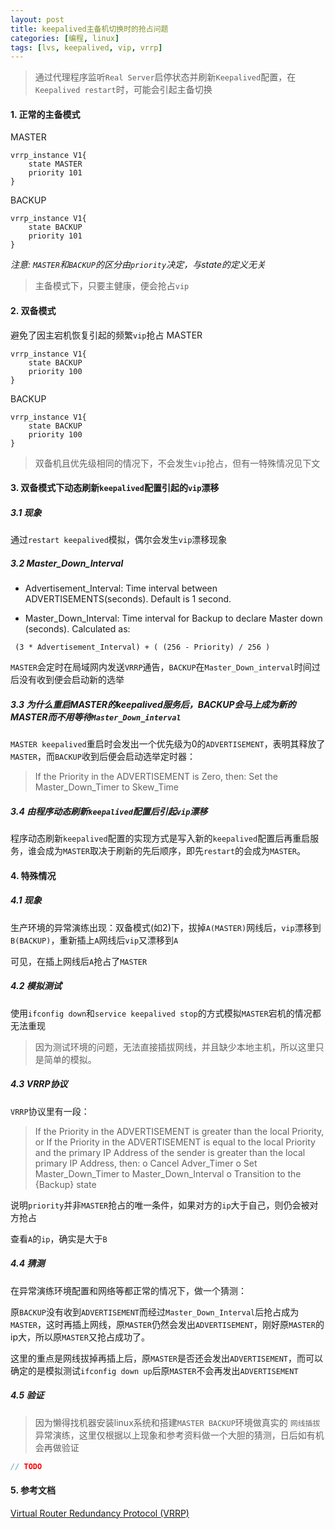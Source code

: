 ```yaml
---
layout: post
title: keepalived主备机切换时的抢占问题
categories: [编程, linux]
tags: [lvs, keepalived, vip, vrrp]
---
```


> 通过代理程序监听`Real Server`启停状态并刷新`Keepalived`配置，在`Keepalived restart`时，可能会引起主备切换

#### 1. 正常的主备模式
MASTER
```
vrrp_instance V1{
    state MASTER
    priority 101
}
```
BACKUP
```
vrrp_instance V1{
    state BACKUP
    priority 101
}
```
*注意: `MASTER`和`BACKUP`的区分由`priority`决定，与state的定义无关*

> 主备模式下，只要主健康，便会抢占`vip`

#### 2. 双备模式
避免了因主宕机恢复引起的频繁`vip`抢占
MASTER
```
vrrp_instance V1{
    state BACKUP
    priority 100
}
```
BACKUP
```
vrrp_instance V1{
    state BACKUP
    priority 100
}
```
> 双备机且优先级相同的情况下，不会发生`vip`抢占，但有一特殊情况见下文

#### 3. 双备模式下动态刷新`keepalived`配置引起的`vip`漂移

##### 3.1 现象
通过`restart keepalived`模拟，偶尔会发生`vip`漂移现象

##### 3.2 Master_Down_Interval
* Advertisement_Interval: Time interval between ADVERTISEMENTS(seconds). Default is 1 second.

* Master_Down_Interval: Time interval for Backup to declare Master down (seconds). Calculated as:
```
 (3 * Advertisement_Interval) + ( (256 - Priority) / 256 )
```

`MASTER`会定时在局域网内发送`VRRP`通告，`BACKUP`在`Master_Down_interval`时间过后没有收到便会启动新的选举

##### 3.3 为什么重启MASTER的keepalived服务后，BACKUP会马上成为新的MASTER而不用等待`Master_Down_interval`

`MASTER keepalived`重启时会发出一个优先级为0的`ADVERTISEMENT`，表明其释放了`MASTER`，而`BACKUP`收到后便会启动选举定时器：

> If the Priority in the ADVERTISEMENT is Zero, then: Set the Master_Down_Timer to Skew_Time

##### 3.4 由程序动态刷新`keepalived`配置后引起`vip`漂移
程序动态刷新`keepalived`配置的实现方式是写入新的`keepalived`配置后再重启服务，谁会成为`MASTER`取决于刷新的先后顺序，即先`restart`的会成为`MASTER`。

#### 4. 特殊情况
##### 4.1 现象
生产环境的异常演练出现：双备模式(如2)下，拔掉`A(MASTER)`网线后，`vip`漂移到`B(BACKUP)`，重新插上`A`网线后`vip`又漂移到`A`

可见，在插上网线后`A`抢占了`MASTER`

##### 4.2 模拟测试
使用`ifconfig down`和`service keepalived stop`的方式模拟`MASTER`宕机的情况都无法重现

> 因为测试环境的问题，无法直接插拔网线，并且缺少本地主机，所以这里只是简单的模拟。

##### 4.3 VRRP协议
`VRRP`协议里有一段：
> If the Priority in the ADVERTISEMENT is greater than the local Priority,
 or
 If the Priority in the ADVERTISEMENT is equal to the local Priority and the primary IP Address of the sender is greater than the local primary IP Address, then:
 o Cancel Adver_Timer
 o Set Master_Down_Timer to Master_Down_Interval
 o Transition to the {Backup} state
 
说明`priority`并非`MASTER`抢占的唯一条件，如果对方的`ip`大于自己，则仍会被对方抢占

查看`A`的`ip`，确实是大于`B`

##### 4.4 猜测

在异常演练环境配置和网络等都正常的情况下，做一个猜测：

原`BACKUP`没有收到`ADVERTISEMENT`而经过`Master_Down_Interval`后抢占成为`MASTER`，这时再插上网线，原`MASTER`仍然会发出`ADVERTISEMENT`，刚好原`MASTER`的ip大，所以原`MASTER`又抢占成功了。

这里的重点是网线拔掉再插上后，原`MASTER`是否还会发出`ADVERTISEMENT`，而可以确定的是模拟测试`ifconfig down up`后原`MASTER`不会再发出`ADVERTISEMENT`

##### 4.5 验证

> 因为懒得找机器安装linux系统和搭建`MASTER BACKUP`环境做真实的 `网线插拔` 异常演练，这里仅根据以上现象和参考资料做一个大胆的猜测，日后如有机会再做验证

```java
// TODO
```

#### 5. 参考文档
[Virtual Router Redundancy Protocol (VRRP)](https://tools.ietf.org/html/rfc3768)